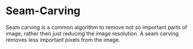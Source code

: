 # Seam-Carving

Seam carving is a common algorithm to remove not so important parts of image, rather then just reducing the image resolution. A seam carving removes less important pixels from the image.
